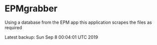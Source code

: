 # EPMgrabber
Using a database from the EPM app this application scrapes the files as required


Latest backup: Sun Sep 8 00:04:01 UTC 2019

